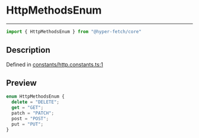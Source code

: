 

# HttpMethodsEnum

<div class="api-docs__separator" data-reactroot="">

---

</div><div class="api-docs__import" data-reactroot="">

```ts
import { HttpMethodsEnum } from "@hyper-fetch/core"
```

</div><div class="api-docs__section">

## Description

</div><div class="api-docs__description"><span class="api-docs__do-not-parse">



</span></div><p class="api-docs__definition">

Defined in [constants/http.constants.ts:1](https://github.com/BetterTyped/hyper-fetch/blob/9cf1f580/packages/core/src/constants/http.constants.ts#L1)

</p><div class="api-docs__section">

## Preview

</div><div class="api-docs__preview enum">

```ts
enum HttpMethodsEnum {
  delete = "DELETE"; 
  get = "GET"; 
  patch = "PATCH"; 
  post = "POST"; 
  put = "PUT"; 
}
```

</div>